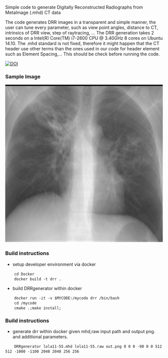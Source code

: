 Simple code to generate Digitally Reconstructed Radiographs from MetaImage (.mhd) CT data

The code generates DRR images in a transparent and simple manner, the user can tune every parameter, such as view point angles, distance to CT, intrinsics of DRR view, step of raytracing, ...
The DRR generation takes 2 seconds on a Intel(R) Core(TM) i7-2600 CPU @ 3.40GHz 8 cores on Ubuntu 14.10.
The .mhd standard is not fixed, therefore it might happen that the CT header use other terms than the ones used in our code for header element such as Element Spacing,... This should be check before running the code.

[![DOI](https://zenodo.org/badge/88970535.svg)](https://zenodo.org/badge/latestdoi/88970535)

### Sample Image

![sample chest DRR](/sample/sample0.png)

### Build instructions

* setup developer environment via docker
```
    cd Docker
    docker build -t drr .
```
* build DRRgenerator within docker
```
    docker run -it -v $MYCODE:/mycode drr /bin/bash
    cd /mycode
    cmake .;make install;
```
### Build instructions

* generate drr within docker given mhd,raw input path and output png.
  and additional parameters.
```
    DRRgenerator lola11-55.mhd lola11-55.raw out.png 0 0 0 -90 0 0 512 512 -1000 -1100 2048 2048 256 256
```

### 